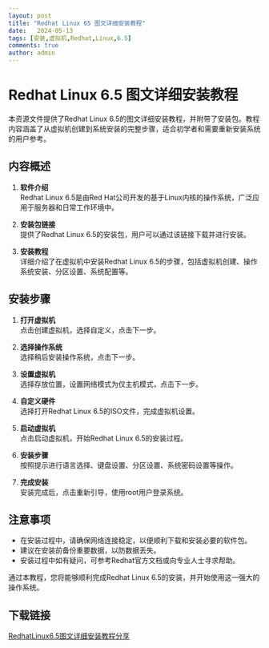 ```yaml
---
layout: post
title: "Redhat Linux 65 图文详细安装教程"
date:   2024-05-13
tags: [安装,虚拟机,Redhat,Linux,6.5]
comments: true
author: admin
---
```

# Redhat Linux 6.5 图文详细安装教程

本资源文件提供了Redhat Linux 6.5的图文详细安装教程，并附带了安装包。教程内容涵盖了从虚拟机创建到系统安装的完整步骤，适合初学者和需要重新安装系统的用户参考。

## 内容概述

1. **软件介绍**  
   Redhat Linux 6.5是由Red Hat公司开发的基于Linux内核的操作系统，广泛应用于服务器和日常工作环境中。

2. **安装包链接**  
   提供了Redhat Linux 6.5的安装包，用户可以通过该链接下载并进行安装。

3. **安装教程**  
   详细介绍了在虚拟机中安装Redhat Linux 6.5的步骤，包括虚拟机创建、操作系统安装、分区设置、系统配置等。

## 安装步骤

1. **打开虚拟机**  
   点击创建虚拟机，选择自定义，点击下一步。

2. **选择操作系统**  
   选择稍后安装操作系统，点击下一步。

3. **设置虚拟机**  
   选择存放位置，设置网络模式为仅主机模式，点击下一步。

4. **自定义硬件**  
   选择打开Redhat Linux 6.5的ISO文件，完成虚拟机设置。

5. **启动虚拟机**  
   点击启动虚拟机，开始Redhat Linux 6.5的安装过程。

6. **安装步骤**  
   按照提示进行语言选择、键盘设置、分区设置、系统密码设置等操作。

7. **完成安装**  
   安装完成后，点击重新引导，使用root用户登录系统。

## 注意事项

- 在安装过程中，请确保网络连接稳定，以便顺利下载和安装必要的软件包。
- 建议在安装前备份重要数据，以防数据丢失。
- 安装过程中如有疑问，可参考Redhat官方文档或向专业人士寻求帮助。

通过本教程，您将能够顺利完成Redhat Linux 6.5的安装，并开始使用这一强大的操作系统。

## 下载链接

[RedhatLinux6.5图文详细安装教程分享](https://pan.quark.cn/s/a9eeddb12261)